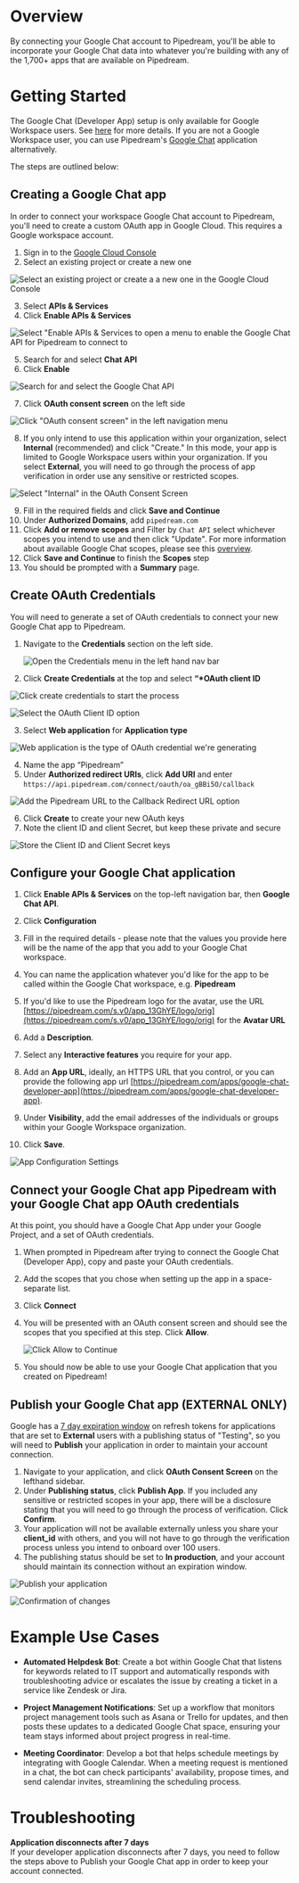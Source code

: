# Overview

By connecting your Google Chat account to Pipedream, you'll be able to incorporate your Google Chat data into whatever you're building with any of the 1,700+ apps that are available on Pipedream.

# Getting Started

The Google Chat (Developer App) setup is only available for Google Workspace users. See [here](https://developers.google.com/chat/troubleshoot/apps#workspace-users) for more details. If you are not a Google Workspace user, you can use Pipedream's [Google Chat](https://pipedream.com/apps/google-chat) application alternatively.

The steps are outlined below:

## Creating a Google Chat app

In order to connect your workspace Google Chat account to Pipedream, you'll need to create a custom OAuth app in Google Cloud. This requires a Google workspace account.

1. Sign in to the [Google Cloud Console](https://cloud.google.com/)
2. Select an existing project or create a new one

![Select an existing project or create a a new one in the Google Cloud Console](https://res.cloudinary.com/pipedreamin/image/upload/v1663268100/docs/components/CleanShot_2022-09-15_at_14.54.34_vajyds.png)

3. Select **APIs & Services**
4. Click **Enable APIs & Services**

![Select "Enable APIs & Services to open a menu to enable the Google Chat API for Pipedream to connect to](https://res.cloudinary.com/pipedreamin/image/upload/v1663268316/docs/components/CleanShot_2022-09-15_at_14.58.06_jshirk.png)

5. Search for and select **Chat API**
6. Click **Enable**

![Search for and select the Google Chat API](https://res.cloudinary.com/dpenc2lit/image/upload/v1704485195/Screenshot_2024-01-05_at_12.04.19_PM_ypy1dz.png)

7. Click **OAuth consent screen** on the left side

![Click "OAuth consent screen" in the left navigation menu](https://res.cloudinary.com/dpenc2lit/image/upload/v1704750653/Screenshot_2024-01-08_at_1.50.38_PM_ihkhn7.png)

8. If you only intend to use this application within your organization, select **Internal** (recommended) and click "Create." In this mode, your app is limited to Google Workspace users within your organization. If you select **External**, you will need to go through the process of app verification in order use any sensitive or restricted scopes.

![Select "Internal" in the OAuth Consent Screen](https://res.cloudinary.com/dpenc2lit/image/upload/v1704750730/Screenshot_2024-01-08_at_1.52.05_PM_pgxebn.png)

9. Fill in the required fields and click **Save and Continue**
10. Under **Authorized Domains**, add `pipedream.com`
11. Click **Add or remove scopes** and Filter by `Chat API` select whichever scopes you intend to use and then click "Update". For more information about available Google Chat scopes, please see this [overview](https://developers.google.com/chat/api/guides/auth#chat-api-scopes).
12. Click **Save and Continue** to finish the **Scopes** step
13. You should be prompted with a **Summary** page.

## Create OAuth Credentials

You will need to generate a set of OAuth credentials to connect your new Google Chat app to Pipedream.

1. Navigate to the **Credentials** section on the left side.

   ![Open the Credentials menu in the left hand nav bar](https://res.cloudinary.com/pipedreamin/image/upload/v1663269973/docs/components/CleanShot_2022-09-15_at_15.13.52_yvllxi.png)

2. Click **Create Credentials** at the top and select **“\*OAuth client ID**

![Click create credentials to start the process](https://res.cloudinary.com/pipedreamin/image/upload/v1663270014/docs/components/CleanShot_2022-09-15_at_15.14.15_hjulis.png)

![Select the OAuth Client ID option](https://res.cloudinary.com/pipedreamin/image/upload/v1663270093/docs/components/CleanShot_2022-09-15_at_15.14.39_juqtnm.png)

3. Select **Web application** for **Application type**

![Web application is the type of OAuth credential we're generating](https://res.cloudinary.com/pipedreamin/image/upload/v1663270117/docs/components/CleanShot_2022-09-15_at_15.14.56_hlseq6.png)

4. Name the app “Pipedream”
5. Under **Authorized redirect URIs**, click **Add URI** and enter `https://api.pipedream.com/connect/oauth/oa_gBBi5O/callback`

![Add the Pipedream URL to the Callback Redirect URL option](https://res.cloudinary.com/dpenc2lit/image/upload/v1704486173/Screenshot_2024-01-05_at_12.22.39_PM_oyvppi.png)

6. Click **Create** to create your new OAuth keys
7. Note the client ID and client Secret, but keep these private and secure

![Store the Client ID and Client Secret keys](https://res.cloudinary.com/pipedreamin/image/upload/v1663270250/docs/components/CleanShot_2022-09-15_at_15.16.29_hvxnkx.png)

## Configure your Google Chat application

1. Click **Enable APIs & Services** on the top-left navigation bar, then **Google Chat API**.

2. Click **Configuration**

3. Fill in the required details - please note that the values you provide here will be the name of the app that you add to your Google Chat workspace.

4. You can name the application whatever you'd like for the app to be called within the Google Chat workspace, e.g. **Pipedream**

5. If you'd like to use the Pipedream logo for the avatar, use the URL [https://pipedream.com/s.v0/app_13GhYE/logo/orig](https://pipedream.com/s.v0/app_13GhYE/logo/orig) for the **Avatar URL**

6. Add a **Description**.

7. Select any **Interactive features** you require for your app.

8. Add an **App URL**, ideally, an HTTPS URL that you control, or you can provide the following app url [https://pipedream.com/apps/google-chat-developer-app](https://pipedream.com/apps/google-chat-developer-app).

9. Under **Visibility**, add the email addresses of the individuals or groups within your Google Workspace organization.

10. Click **Save**.

![App Configuration Settings](https://res.cloudinary.com/dpenc2lit/image/upload/v1704751866/Screenshot_2024-01-08_at_2.10.44_PM_z3eoa0.png)

## Connect your Google Chat app Pipedream with your Google Chat app OAuth credentials

At this point, you should have a Google Chat App under your Google Project, and a set of OAuth credentials.

1. When prompted in Pipedream after trying to connect the Google Chat (Developer App), copy and paste your OAuth credentials.
2. Add the scopes that you chose when setting up the app in a space-separate list.
3. Click **Connect**
4. You will be presented with an OAuth consent screen and should see the scopes that you specified at this step. Click **Allow**.

   ![Click Allow to Continue](https://res.cloudinary.com/dpenc2lit/image/upload/v1704752139/Screenshot_2024-01-08_at_2.15.12_PM_pzk47x.png)

5. You should now be able to use your Google Chat application that you created on Pipedream!

## Publish your Google Chat app (EXTERNAL ONLY)

Google has a [7 day expiration window](https://developers.google.com/identity/protocols/oauth2#:~:text=A%20Google%20Cloud,Connect%20equivalents) on refresh tokens for applications that are set to **External** users with a publishing status of "Testing", so you will need to **Publish** your application in order to maintain your account connection.

1. Navigate to your application, and click **OAuth Consent Screen** on the lefthand sidebar.
2. Under **Publishing status**, click **Publish App**. If you included any sensitive or restricted scopes in your app, there will be a disclosure stating that you will need to go through the process of verification. Click **Confirm**.
3. Your application will not be available externally unless you share your **client_id** with others, and you will not have to go through the verification process unless you intend to onboard over 100 users.
4. The publishing status should be set to **In production**, and your account should maintain its connection without an expiration window.

![Publish your application](https://res.cloudinary.com/dpenc2lit/image/upload/v1698166716/Screenshot_2023-10-24_at_9.50.06_AM_lve7wq.png)

![Confirmation of changes](https://res.cloudinary.com/dpenc2lit/image/upload/v1698166716/Screenshot_2023-10-24_at_9.50.18_AM_mndtyc.png)

# Example Use Cases

- **Automated Helpdesk Bot**: Create a bot within Google Chat that listens for keywords related to IT support and automatically responds with troubleshooting advice or escalates the issue by creating a ticket in a service like Zendesk or Jira.

- **Project Management Notifications**: Set up a workflow that monitors project management tools such as Asana or Trello for updates, and then posts these updates to a dedicated Google Chat space, ensuring your team stays informed about project progress in real-time.

- **Meeting Coordinator**: Develop a bot that helps schedule meetings by integrating with Google Calendar. When a meeting request is mentioned in a chat, the bot can check participants' availability, propose times, and send calendar invites, streamlining the scheduling process.

# Troubleshooting

**Application disconnects after 7 days**<br>
If your developer application disconnects after 7 days, you need to follow the steps above to Publish your Google Chat app in order to keep your account connected.
